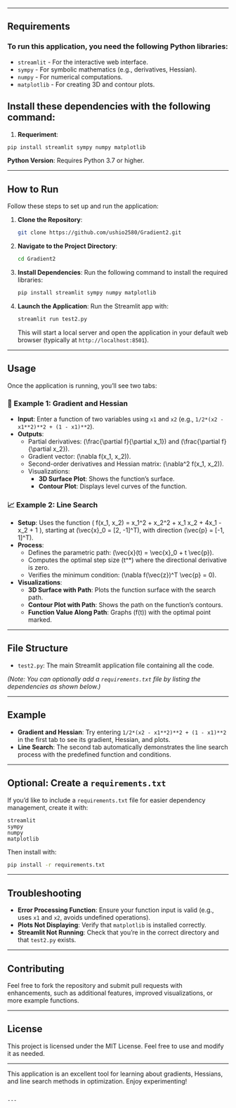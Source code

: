 
---

## Requirements

### To run this application, you need the following Python libraries:

- `streamlit` - For the interactive web interface.
- `sympy` - For symbolic mathematics (e.g., derivatives, Hessian).
- `numpy` - For numerical computations.
- `matplotlib` - For creating 3D and contour plots.

## Install these dependencies with the following command:
1. **Requeriment**:
  ```bash
  pip install streamlit sympy numpy matplotlib
  ```

**Python Version**: Requires Python 3.7 or higher.

---

## How to Run

Follow these steps to set up and run the application:

1. **Clone the Repository**:
   ```bash
   git clone https://github.com/ushio2580/Gradient2.git
   ```

2. **Navigate to the Project Directory**:
   ```bash
   cd Gradient2
   ```

3. **Install Dependencies**:
   Run the following command to install the required libraries:
   ```bash
   pip install streamlit sympy numpy matplotlib
   ```

4. **Launch the Application**:
   Run the Streamlit app with:
   ```bash
   streamlit run test2.py
   ```
   This will start a local server and open the application in your default web browser (typically at `http://localhost:8501`).

---

## Usage

Once the application is running, you’ll see two tabs:

### 🧮 Example 1: Gradient and Hessian
- **Input**: Enter a function of two variables using `x1` and `x2` (e.g., `1/2*(x2 - x1**2)**2 + (1 - x1)**2`).
- **Outputs**:
  - Partial derivatives: \(\frac{\partial f}{\partial x_1}\) and \(\frac{\partial f}{\partial x_2}\).
  - Gradient vector: \(\nabla f(x_1, x_2)\).
  - Second-order derivatives and Hessian matrix: \(\nabla^2 f(x_1, x_2)\).
  - Visualizations:
    - **3D Surface Plot**: Shows the function’s surface.
    - **Contour Plot**: Displays level curves of the function.

### 📈 Example 2: Line Search
- **Setup**: Uses the function \( f(x_1, x_2) = x_1^2 + x_2^2 + x_1 x_2 + 4x_1 - x_2 + 1 \), starting at \(\vec{x}_0 = [2, -1]^T\), with direction \(\vec{p} = [-1, 1]^T\).
- **Process**:
  - Defines the parametric path: \(\vec{x}(t) = \vec{x}_0 + t \vec{p}\).
  - Computes the optimal step size \(t^*\) where the directional derivative is zero.
  - Verifies the minimum condition: \(\nabla f(\vec{z})^T \vec{p} = 0\).
- **Visualizations**:
  - **3D Surface with Path**: Plots the function surface with the search path.
  - **Contour Plot with Path**: Shows the path on the function’s contours.
  - **Function Value Along Path**: Graphs \(f(t)\) with the optimal point marked.

---

## File Structure

- `test2.py`: The main Streamlit application file containing all the code.

*(Note: You can optionally add a `requirements.txt` file by listing the dependencies as shown below.)*

---

## Example

- **Gradient and Hessian**: Try entering `1/2*(x2 - x1**2)**2 + (1 - x1)**2` in the first tab to see its gradient, Hessian, and plots.
- **Line Search**: The second tab automatically demonstrates the line search process with the predefined function and conditions.

---

## Optional: Create a `requirements.txt`

If you’d like to include a `requirements.txt` file for easier dependency management, create it with:

```plaintext
streamlit
sympy
numpy
matplotlib
```

Then install with:
```bash
pip install -r requirements.txt
```

---

## Troubleshooting

- **Error Processing Function**: Ensure your function input is valid (e.g., uses `x1` and `x2`, avoids undefined operations).
- **Plots Not Displaying**: Verify that `matplotlib` is installed correctly.
- **Streamlit Not Running**: Check that you’re in the correct directory and that `test2.py` exists.

---

## Contributing

Feel free to fork the repository and submit pull requests with enhancements, such as additional features, improved visualizations, or more example functions.

---

## License

This project is licensed under the MIT License. Feel free to use and modify it as needed.

---

This application is an excellent tool for learning about gradients, Hessians, and line search methods in optimization. Enjoy experimenting!
```

---
